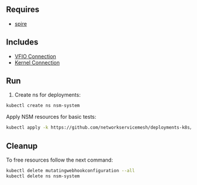 ## Requires

- [spire](../spire)

## Includes

- [VFIO Connection](../use-cases/Vfio2Noop)
- [Kernel Connection](../use-cases/SriovKernel2Noop)

## Run

1. Create ns for deployments:
```bash
kubectl create ns nsm-system
```

Apply NSM resources for basic tests:
```bash
kubectl apply -k https://github.com/networkservicemesh/deployments-k8s/examples/sriov?ref=c414d7e2e2087f987b1085c5800126a4ae357bfe
```

## Cleanup

To free resources follow the next command:
```bash
kubectl delete mutatingwebhookconfiguration --all
kubectl delete ns nsm-system
```

